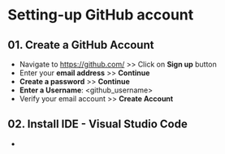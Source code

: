 # Setting-up GitHub account

## 01. Create a GitHub Account

- Navigate to https://github.com/ >> Click on **Sign up** button
- Enter your **email address** >> **Continue**
- **Create a password** >> **Continue**
- **Enter a Username**: <github_username>
- Verify your email account >> **Create Account**

## 02. Install IDE - Visual Studio Code

-
